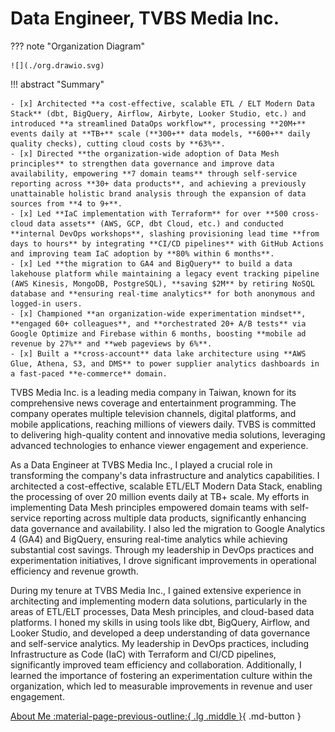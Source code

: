 # Data Engineer, TVBS Media Inc.


??? note "Organization Diagram"

    ![](./org.drawio.svg)

!!! abstract "Summary"

    - [x] Architected **a cost-effective, scalable ETL / ELT Modern Data Stack** (dbt, BigQuery, Airflow, Airbyte, Looker Studio, etc.) and introduced **a streamlined DataOps workflow**, processing **20M+** events daily at **TB+** scale (**300+** data models, **600+** daily quality checks), cutting cloud costs by **63%**.
    - [x] Directed **the organization-wide adoption of Data Mesh principles** to strengthen data governance and improve data availability, empowering **7 domain teams** through self-service reporting across **30+ data products**, and achieving a previously unattainable holistic brand analysis through the expansion of data sources from **4 to 9+**.
    - [x] Led **IaC implementation with Terraform** for over **500 cross-cloud data assets** (AWS, GCP, dbt Cloud, etc.) and conducted **internal DevOps workshops**, slashing provisioning lead time **from days to hours** by integrating **CI/CD pipelines** with GitHub Actions and improving team IaC adoption by **80% within 6 months**.
    - [x] Led **the migration to GA4 and BigQuery** to build a data lakehouse platform while maintaining a legacy event tracking pipeline (AWS Kinesis, MongoDB, PostgreSQL), **saving $2M** by retiring NoSQL database and **ensuring real-time analytics** for both anonymous and logged-in users.
    - [x] Championed **an organization-wide experimentation mindset**, **engaged 60+ colleagues**, and **orchestrated 20+ A/B tests** via Google Optimize and Firebase within 6 months, boosting **mobile ad revenue by 27%** and **web pageviews by 6%**.
    - [x] Built a **cross-account** data lake architecture using **AWS Glue, Athena, S3, and DMS** to power supplier analytics dashboards in a fast-paced **e-commerce** domain.

TVBS Media Inc. is a leading media company in Taiwan, known for its comprehensive news coverage and entertainment programming. The company operates multiple television channels, digital platforms, and mobile applications, reaching millions of viewers daily. TVBS is committed to delivering high-quality content and innovative media solutions, leveraging advanced technologies to enhance viewer engagement and experience.

As a Data Engineer at TVBS Media Inc., I played a crucial role in transforming the company's data infrastructure and analytics capabilities. I architected a cost-effective, scalable ETL/ELT Modern Data Stack, enabling the processing of over 20 million events daily at TB+ scale. My efforts in implementing Data Mesh principles empowered domain teams with self-service reporting across multiple data products, significantly enhancing data governance and availability. I also led the migration to Google Analytics 4 (GA4) and BigQuery, ensuring real-time analytics while achieving substantial cost savings. Through my leadership in DevOps practices and experimentation initiatives, I drove significant improvements in operational efficiency and revenue growth.

During my tenure at TVBS Media Inc., I gained extensive experience in architecting and implementing modern data solutions, particularly in the areas of ETL/ELT processes, Data Mesh principles, and cloud-based data platforms. I honed my skills in using tools like dbt, BigQuery, Airflow, and Looker Studio, and developed a deep understanding of data governance and self-service analytics. My leadership in DevOps practices, including Infrastructure as Code (IaC) with Terraform and CI/CD pipelines, significantly improved team efficiency and collaboration. Additionally, I learned the importance of fostering an experimentation culture within the organization, which led to measurable improvements in revenue and user engagement.


[About Me :material-page-previous-outline:{ .lg .middle }](../../index.md){ .md-button }
